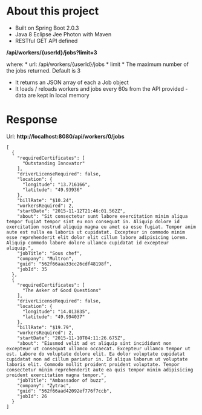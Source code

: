 # About this project

* Built on Spring Boot 2.0.3
* Java 8 Eclipse Jee Photon with Maven
* RESTful GET API defined

**/api/workers/{userId}/jobs?limit=3**

where:
    * url: /api/workers/{userId}/jobs
    * limit
        * The maximum number of the jobs returned. Default is 3

* It returns an JSON array of each a Job object
* It loads / reloads workers and jobs every 60s from the API provided - data are kept in local memory

# Response

Url: **http://localhost:8080/api/workers/0/jobs**

```
[
  {
    "requiredCertificates": [
      "Outstanding Innovator"
    ],
    "driverLicenseRequired": false,
    "location": {
      "longitude": "13.716166",
      "latitude": "49.93936"
    },
    "billRate": "$10.24",
    "workersRequired": 2,
    "startDate": "2015-11-12T21:46:01.562Z",
    "about": "Sit consectetur sunt labore exercitation minim aliqua tempor fugiat tempor sint eu non consequat in. Aliquip dolore id exercitation nostrud aliquip magna eu amet ea esse fugiat. Tempor anim aute est nulla ea laboris ut cupidatat. Excepteur in commodo minim esse reprehenderit elit dolor elit cillum labore adipisicing Lorem. Aliquip commodo labore dolore ullamco cupidatat id excepteur aliquip.",
    "jobTitle": "Sous chef",
    "company": "Multron",
    "guid": "562f66aaa33cc26cdf48198f",
    "jobId": 35
  },
  {
    "requiredCertificates": [
      "The Asker of Good Questions"
    ],
    "driverLicenseRequired": false,
    "location": {
      "longitude": "14.013835",
      "latitude": "49.994037"
    },
    "billRate": "$19.79",
    "workersRequired": 2,
    "startDate": "2015-11-10T04:11:26.675Z",
    "about": "Eiusmod velit ad et aliquip sint incididunt non excepteur ut consequat ullamco occaecat. Excepteur ullamco tempor ut est. Labore do voluptate dolore elit. Ea dolor voluptate cupidatat cupidatat non ad cillum pariatur in. Id aliqua laborum ut voluptate laboris elit. Commodo mollit proident proident voluptate. Tempor consectetur minim reprehenderit aute ea quis tempor minim adipisicing proident exercitation magna tempor.",
    "jobTitle": "Ambassador of buzz",
    "company": "Zytrac",
    "guid": "562f66aad42092ef776f7ccb",
    "jobId": 26
  }
]
```

